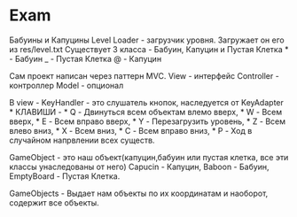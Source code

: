 # Exam
Бабуины и Капуцины
Level Loader - загрузчик уровня. Загружает он его из res/level.txt
Существует 3 класса - Бабуин, Капуцин и Пустая Клетка
      * - Бабуин
      _ - Пустая Клетка
      @ - Капуцин

Сам проект написан через паттерн MVC.
View - интерфейс
Controller - контроллер
Model - опционал

В view - KeyHandler - это слушатель кнопок, наследуется от KeyAdapter
     * КЛАВИШИ - 
     * Q - Двинуться всем объектам влемо вверх,
     * W - Всем вверх,
     * E - Всем вправо вверх,
     * Y - Перезагрузить уровень,
     * Z - Всем влево вниз,
     * X - Всем вниз,
     * C - Всем вправо вниз,
     * P - Ход в случайном напрвлении всех существ.
     
     
GameObject - это наш объект(капуцин,бабуин или пустая клетка, все эти классы унаследованы от него)
Capucin - Капуцин,
Baboon - Бабуин,
EmptyBoard - Пустая Клетка.

GameObjects - Выдает нам объекты по их координатам и наоборот, содержит все объекты.
